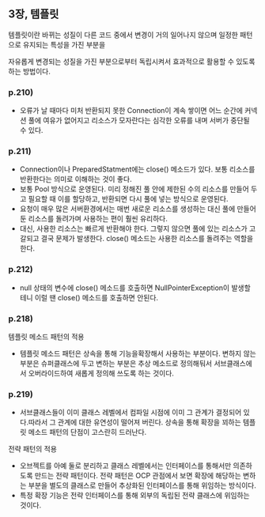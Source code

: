 ## 3장, 템플릿
템플릿이란 바뀌는 성질이 다른 코드 중에서 변경이 거의 일어나지 않으며 일정한 패턴으로 유지되는 특성을 가진 부분을

자유롭게 변경되는 성질을 가진 부분으로부터 독립시켜서 효과적으로 활용할 수 있도록 하는 방법이다.

### p.210)
- 오류가 날 때마다 미처 반환되지 못한 Connection이 계속 쌓이면 어느 순간에 커넥션 풀에 여유가 없어지고
  리소스가 모자란다는 심각한 오류를 내며 서버가 중단될 수 있다.
  
### p.211)
- Connection이나 PreparedStatment에는 close() 메소드가 있다. 보통 리소스를 반환한다는 의미로 이해하는 것이 좋다.
- 보통 Pool 방식으로 운영된다. 미리 정해진 풀 안에 제한된 수의 리소스를 만들어 두고 필요할 때 이를 할당하고, 반환되면
  다시 풀에 넣는 방식으로 운영된다.
- 요청이 매우 많은 서버환경에서는 매번 새로운 리소스를 생성하는 대신 풀에 만들어둔 리소스를 돌려가며 사용하는 편이 훨씬
  유리하다.
- 대신, 사용한 리소스는 빠르게 반환해야 한다. 그렇지 않으면 풀에 있는 리소스가 고갈되고 결국 문제가 발생한다. close() 메소드는
  사용한 리소스를 돌려주는 역할을 한다.

### p.212)
- null 상태의 변수에 close() 메소드를 호출하면 NullPointerException이 발생할 테니 
  이럴 땐 close() 메소드를 호출하면 안된다.
 
### p.218)
템플릿 메소드 패턴의 적용
- 템플릿 메소드 패턴은 상속을 통해 기능을확장해서 사용하는 부분이다. 변하지 않는 부분은 슈퍼클래스에 두고 변하는 부분은
  추상 메소드로 정의해둬서 서브클래스에서 오버라이드하여 새롭게 정의해 쓰도록 하는 것이다.
  
### p.219)
- 서브클래스들이 이미 클래스 레벨에서 컴파일 시점에 이미 그 관계가 결정되어 있다.따라서 그 관계에 대한 유연성이
  떨어져 버린다. 상속을 통해 확장을 꾀하는 템플릿 메소드 패턴의 단점이 고스란히 드러난다.

전략 패턴의 적용
- 오브젝트를 아예 둘로 분리하고 클래스 레벨에서는 인터페이스를 통해서만 의존하도록 만드는 전략 패턴이다. 전략 패턴은 
  OCP 관점에서 보면 확장에 해당하는 변하는 부분을 별도의 클래스로 만들어 추상화된 인터페이스를 통해 위임하는 방식이다.
- 특정 확장 기능은 전략 인터페이스를 통해 외부의 독립된 전략 클래스에 위임하는 것이다.  
